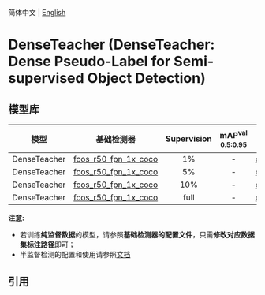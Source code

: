简体中文 | [English](README_en.md)

# DenseTeacher (DenseTeacher: Dense Pseudo-Label for Semi-supervised Object Detection)

## 模型库

|      模型       |   基础检测器             |  Supervision   |  mAP<sup>val<br>0.5:0.95 |  模型下载  |   配置文件   |
| :------------: | :---------------------: | :-----------: | :---------------: |:-----------: | :---------------: |
| DenseTeacher   |   [fcos_r50_fpn_1x_coco](../fcos/fcos_r50_fpn_1x_coco.yml)  |      1%       |       -        | [download]() | [config](denseteacher/dt_semi_001_fcos_r50_fpn_1x_coco.yml) |
| DenseTeacher   |   [fcos_r50_fpn_1x_coco](../fcos/fcos_r50_fpn_1x_coco.yml)  |      5%       |       -        | [download]() | [config](denseteacher/dt_semi_005_fcos_r50_fpn_1x_coco.yml) |
| DenseTeacher   |   [fcos_r50_fpn_1x_coco](../fcos/fcos_r50_fpn_1x_coco.yml)  |      10%      |       -        | [download]() | [config](denseteacher/dt_semi_010_fcos_r50_fpn_1x_coco.yml) |
| DenseTeacher   |   [fcos_r50_fpn_1x_coco](../fcos/fcos_r50_fpn_1x_coco.yml)  |      full     |       -        | [download]() | [config](denseteacher/dt_semi_full_fcos_r50_fpn_1x_coco.yml) |

**注意:**
- 若训练**纯监督数据**的模型，请参照**基础检测器的配置文件**，只需**修改对应数据集标注路径**即可；
- 半监督检测的配置和使用请参照[文档](../README.md)


## 引用

```

```

